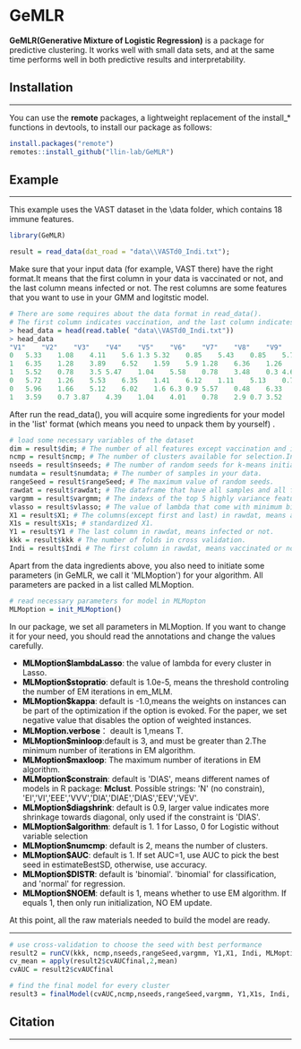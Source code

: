 
# GeMLR<a/></a>

**GeMLR(Generative Mixture of Logistic Regression)** is a package for predictive clustering. 
It works well with small data sets, and at the same time performs well in both predictive results and interpretability.

## Installation
------------------------------------------------------------------------

You can use the **remote** packages, a lightweight replacement of the install_* functions in devtools, to install our package as follows:
```r
install.packages("remote")
remotes::install_github("llin-lab/GeMLR")
```


## Example
------------------------------------------------------------------------
This example uses the VAST dataset in the \data folder, which contains 18 immune features.
```r
library(GeMLR)
```

```r
result = read_data(dat_road = "data\\VASTd0_Indi.txt");
```
Make sure that your input data (for example, VAST there) have the right format.It means that the first column in your data is vaccinated or not, and the last column means infected or not. The rest columns are some features that you want to use in your GMM and logitstic model.

```r
# There are some requires about the data format in read_data().
# The first column indicates vaccination, and the last column indicates infection.
> head_data = head(read.table( "data\\VASTd0_Indi.txt"))
> head_data
"V1"	"V2"	"V3"	"V4"	"V5"	"V6"	"V7"	"V8"	"V9"	"V10"	"V11"	"V12"	"V13"	"V14"	"V15"	"V16"	"V17"	"V18"	"V19"	"V20"
0	5.33	1.08	4.11	5.6	1.3	5.32	0.85	5.43	0.85	5.72	1.46	5.72	5.52	1	5.84	4.21	4.05	1.2	0
1	6.35	1.28	3.89	6.52	1.59	5.9	1.28	6.36	1.26	5.18	1.18	5.35	3.64	0.3	6.23	4.1	3.37	1.18	1
1	5.52	0.78	3.5	5.47	1.04	5.58	0.78	3.48	0.3	4.67	1.2	5.54	3.95	0.7	4.53	4.33	3.95	0.3	1
0	5.72	1.26	5.53	6.35	1.41	6.12	1.11	5.13	0.7	6.02	1.71	7.03	5.37	1.11	6.44	4.56	3.82	1.32	1
0	5.96	1.66	5.12	6.02	1.6	6.3	0.9	5.57	0.48	6.33	2	7.18	5.87	1.58	6.96	4.69	4.18	1.41	1
1	3.59	0.7	3.87	4.39	1.04	4.01	0.78	2.9	0.7	3.52	1.45	5.41	4.18	1	4.13	4.49	3.49	0	0
```
After run the read_data(), you will acquire some ingredients for your model in the 'list' format (which means you need to unpack them by yourself) .

```r
# load some necessary variables of the dataset
dim = result$dim; # The number of all features except vaccination and infection.in VAST data,dim = 18.
ncmp = result$ncmp; # The number of clusters available for selection.In VAST data, ncmp = [2,3,4]
nseeds = result$nseeds; # The number of random seeds for k-means initiation.
numdata = result$numdata; # The number of samples in your data.
rangeSeed = result$rangeSeed; # The maximum value of random seeds.
rawdat = result$rawdat; # The dataframe that have all samples and all features.
vargmm = result$vargmm; # The indexs of the top 5 highly variance features among all features for GMM.
vlasso = result$vlasso; # The value of lambda that come with minimum bias in lasso.
X1 = result$X1; # The columns(except first and last) in rawdat, means all features you want to use in the model.
X1s = result$X1s; # standardized X1.
Y1 = result$Y1 # The last column in rawdat, means infected or not.
kkk = result$kkk # The number of folds in cross validation.
Indi = result$Indi # The first column in rawdat, means vaccinated or not.
```

Apart from the data ingredients above, you also need to initiate some parameters (in GeMLR, we call it 'MLMoption') for your algorithm. All parameters are packed in a list called MLMoption.
```r
# read necessary parameters for model in MLMopton
MLMoption = init_MLMoption()
```

In our package, we set all parameters in MLMoption. If you want to change it for your need, you should read the annotations and change the values carefully.

- <mark style="background-color: #f0f0f0; color: black;">**MLMoption$lambdaLasso**</mark>: the value of lambda for every cluster in Lasso.
-  <mark style="background-color: #f0f0f0; color: black;">**MLMoption$stopratio**</mark>: default is 1.0e-5, means the threshold controling the number of EM iterations in em_MLM.
-  <mark style="background-color: #f0f0f0; color: black;">**MLMoption$kappa**</mark>: default is -1.0,means the weights on instances can be part of the optimization if the option is evoked. For the paper, we set negative value that disables the option of weighted instances.
-  <mark style="background-color: #f0f0f0; color: black;">**MLMoption.verbose**</mark>： deault is 1,means T.
-  <mark style="background-color: #f0f0f0; color: black;">**MLMoption$minloop**</mark>:default is 3, and must be greater than 2.The minimum number of iterations in EM algorithm.
-  <mark style="background-color: #f0f0f0; color: black;">**MLMoption$maxloop**</mark>: The maximum number of iterations in EM algorithm.
-  <mark style="background-color: #f0f0f0; color: black;">**MLMoption$constrain**</mark>: default is 'DIAS', means different names of models in R package: **Mclust**. Possible strings: 'N' (no constrain), 'EI','VI','EEE','VVV','DIA','DIAE','DIAS','EEV','VEV'.
-  <mark style="background-color: #f0f0f0; color: black;">**MLMoption$diagshrink**</mark>: default is 0.9, larger value indicates more shrinkage towards diagonal, only used if the constraint is 'DIAS'.
-  <mark style="background-color: #f0f0f0; color: black;">**MLMoption$algorithm**</mark>: default is 1. 1 for Lasso, 0 for Logistic without variable selection
-  <mark style="background-color: #f0f0f0; color: black;">**MLMoption$numcmp**</mark>: default is 2, means the number of clusters.
-  <mark style="background-color: #f0f0f0; color: black;">**MLMoption$AUC**</mark>: default is 1. If set AUC=1, use AUC to pick the best seed in estimateBestSD, otherwise, use accuracy.
-  <mark style="background-color: #f0f0f0; color: black;">**MLMoption$DISTR**</mark>: default is 'binomial'. 'binomial' for classification, and 'normal' for regression.
-  <mark style="background-color: #f0f0f0; color: black;">**MLMoption$NOEM**</mark>: default is 1, means whether to use EM algorithm. If equals 1, then only run initialization, NO EM update.


At this point, all the raw materials needed to build the model are ready.

***



```r
# use cross-validation to choose the seed with best performance
result2 = runCV(kkk, ncmp,nseeds,rangeSeed,vargmm, Y1,X1, Indi, MLMoption)
cv_mean = apply(result2$cvAUCfinal,2,mean)
cvAUC = result2$cvAUCfinal
```

```r
# find the final model for every cluster
result3 = finalModel(cvAUC,ncmp,nseeds,rangeSeed,vargmm, Y1,X1s, Indi, MLMoption)
```


## Citation
------------------------------------------------------------------------

